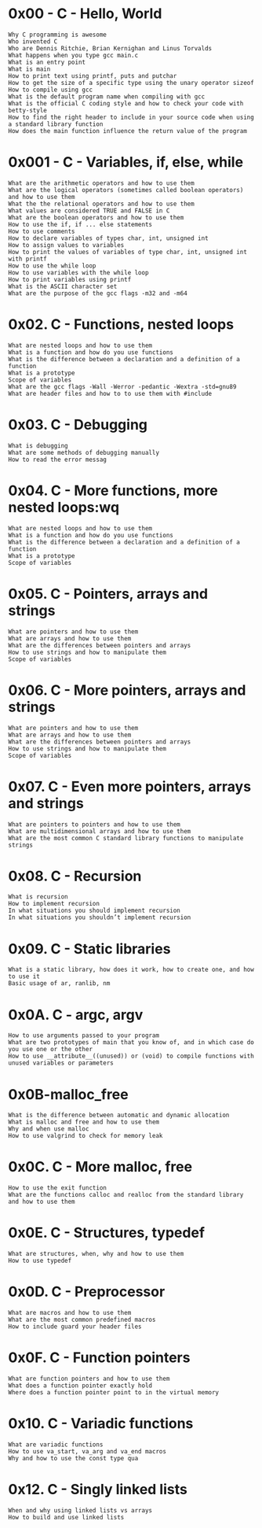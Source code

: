 # 0x00 - C - Hello, World
```
Why C programming is awesome
Who invented C
Who are Dennis Ritchie, Brian Kernighan and Linus Torvalds
What happens when you type gcc main.c
What is an entry point
What is main
How to print text using printf, puts and putchar
How to get the size of a specific type using the unary operator sizeof
How to compile using gcc
What is the default program name when compiling with gcc
What is the official C coding style and how to check your code with betty-style
How to find the right header to include in your source code when using a standard library function
How does the main function influence the return value of the program
```
# 0x001 - C - Variables, if, else, while
```
What are the arithmetic operators and how to use them
What are the logical operators (sometimes called boolean operators) and how to use them
What the the relational operators and how to use them
What values are considered TRUE and FALSE in C
What are the boolean operators and how to use them
How to use the if, if ... else statements
How to use comments
How to declare variables of types char, int, unsigned int
How to assign values to variables
How to print the values of variables of type char, int, unsigned int with printf
How to use the while loop
How to use variables with the while loop
How to print variables using printf
What is the ASCII character set
What are the purpose of the gcc flags -m32 and -m64
```
# 0x02. C - Functions, nested loops
```
What are nested loops and how to use them
What is a function and how do you use functions
What is the difference between a declaration and a definition of a function
What is a prototype
Scope of variables
What are the gcc flags -Wall -Werror -pedantic -Wextra -std=gnu89
What are header files and how to to use them with #include
```
# 0x03. C - Debugging
```
What is debugging
What are some methods of debugging manually
How to read the error messag
```
# 0x04. C - More functions, more nested loops:wq
```
What are nested loops and how to use them
What is a function and how do you use functions
What is the difference between a declaration and a definition of a function
What is a prototype
Scope of variables
```
# 0x05. C - Pointers, arrays and strings
```
What are pointers and how to use them
What are arrays and how to use them
What are the differences between pointers and arrays
How to use strings and how to manipulate them
Scope of variables
```
# 0x06. C - More pointers, arrays and strings
```
What are pointers and how to use them
What are arrays and how to use them
What are the differences between pointers and arrays
How to use strings and how to manipulate them
Scope of variables
```
# 0x07. C - Even more pointers, arrays and strings
```
What are pointers to pointers and how to use them
What are multidimensional arrays and how to use them
What are the most common C standard library functions to manipulate strings
```
# 0x08. C - Recursion
```
What is recursion
How to implement recursion
In what situations you should implement recursion
In what situations you shouldn’t implement recursion
```
# 0x09. C - Static libraries
```
What is a static library, how does it work, how to create one, and how to use it
Basic usage of ar, ranlib, nm
```
# 0x0A. C - argc, argv
```
How to use arguments passed to your program
What are two prototypes of main that you know of, and in which case do you use one or the other
How to use __attribute__((unused)) or (void) to compile functions with unused variables or parameters
```
# 0x0B-malloc_free
```
What is the difference between automatic and dynamic allocation
What is malloc and free and how to use them
Why and when use malloc
How to use valgrind to check for memory leak
```
# 0x0C. C - More malloc, free
```
How to use the exit function
What are the functions calloc and realloc from the standard library and how to use them
```
# 0x0E. C - Structures, typedef
```
What are structures, when, why and how to use them
How to use typedef
```
# 0x0D. C - Preprocessor
```
What are macros and how to use them
What are the most common predefined macros
How to include guard your header files
```
# 0x0F. C - Function pointers
```
What are function pointers and how to use them
What does a function pointer exactly hold
Where does a function pointer point to in the virtual memory
```
# 0x10. C - Variadic functions
```
What are variadic functions
How to use va_start, va_arg and va_end macros
Why and how to use the const type qua
```
# 0x12. C - Singly linked lists
```
When and why using linked lists vs arrays
How to build and use linked lists
```
